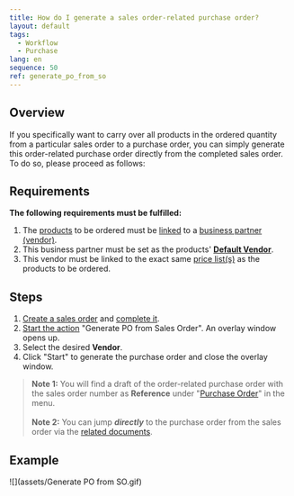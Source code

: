 ```yaml
---
title: How do I generate a sales order-related purchase order?
layout: default
tags:
  - Workflow
  - Purchase
lang: en
sequence: 50
ref: generate_po_from_so
---
```


## Overview
If you specifically want to carry over all products in the ordered quantity from a particular sales order to a purchase order, you can simply generate this order-related purchase order directly from the completed sales order. To do so, please proceed as follows:

## Requirements
**The following requirements must be fulfilled:**

1. The [products](NewProduct) to be ordered must be [linked](Link_product_to_business_partner) to a [business partner (vendor)](New_business_partner_vendor).
1. This business partner must be set as the products' [**Default Vendor**](Set_default_vendor).
1. This vendor must be linked to the exact same [price list(s)](ProductPrice) as the products to be ordered.

## Steps
1. [Create a sales order](SalesOrder_recording) and [complete it](DocumentProcessingComplete).
1. [Start the action](StartAction) "Generate PO from Sales Order". An overlay window opens up.
1. Select the desired **Vendor**.
1. Click "Start" to generate the purchase order and close the overlay window.
 >**Note 1:** You will find a draft of the order-related purchase order with the sales order number as **Reference** under "[Purchase Order](Menu)" in the menu.<br><br>
 >**Note 2:** You can jump ***directly*** to the purchase order from the sales order via the [related documents](JumptoviaSidebar).

## Example
![](assets/Generate PO from SO.gif)
